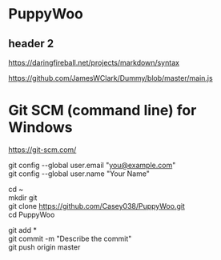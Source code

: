 # PuppyWoo

## header 2

https://daringfireball.net/projects/markdown/syntax

https://github.com/JamesWClark/Dummy/blob/master/main.js

# Git SCM (command line) for Windows

https://git-scm.com/


git config --global user.email "you@example.com"  
git config --global user.name "Your Name"  


cd ~  
mkdir git  
git clone https://github.com/Casey038/PuppyWoo.git  
cd PuppyWoo  


git add *  
git commit -m "Describe the commit"  
git push origin master


